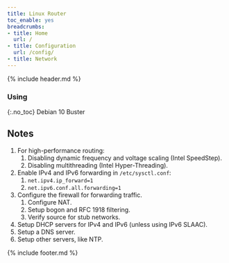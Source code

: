 ```yaml
---
title: Linux Router
toc_enable: yes
breadcrumbs:
- title: Home
  url: /
- title: Configuration
  url: /config/
- title: Network
---
```

{% include header.md %}

### Using
{:.no_toc}
Debian 10 Buster

## Notes

1. For high-performance routing:
   1. Disabling dynamic frequency and voltage scaling (Intel SpeedStep).
   2. Disabling multithreading (Intel Hyper-Threading).
2. Enable IPv4 and IPv6 forwarding in `/etc/sysctl.conf`:
   1. `net.ipv4.ip_forward=1`
   2. `net.ipv6.conf.all.forwarding=1`
3. Configure the firewall for forwarding traffic.
   1. Configure NAT.
   2. Setup bogon and RFC 1918 filtering.
   3. Verify source for stub networks.
4. Setup DHCP servers for IPv4 and IPv6 (unless using IPv6 SLAAC).
5. Setup a DNS server.
6. Setup other servers, like NTP.

{% include footer.md %}
